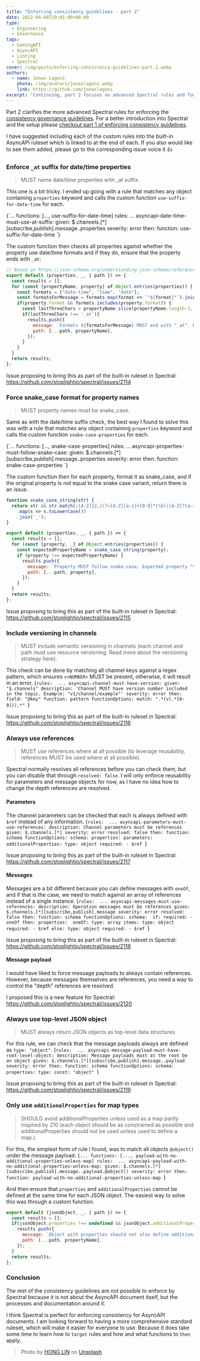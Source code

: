 ```yaml
---
title: "Enforcing consistency guidelines - part 2"
date: 2022-04-08T19:01:00+00:00
type: 
  - Engineering
  - Governance
tags:
  - GamingAPI
  - AsyncAPI
  - Linting
  - Spectral
cover: /img/posts/enforcing-consistency-guidelines-part-2.webp
authors:
  - name: Jonas Lagoni
    photo: /img/avatars/jonaslagoni.webp
    link: https://github.com/jonaslagoni
excerpt: "Continuing, part 2 focuses on advanced Spectral rules and functions to enforce the GamingAPI consistency guidelines."
---
```


Part 2 clarifies the more advanced Spectral rules for enforcing the [consistency governance guidelines](/posts/getting-started-with-governance#consistency). For a better introduction into Spectral and the setup please [checkout part 1 of enforcing consistency guidelines](/posts/enforcing-consistency-guidelines-part-1).

I have suggested including each of the custom rules into the built-in AsyncAPI ruleset which is linked to at the end of each. If you also would like to see them added, please go to the corresponding issue voice it :+1:


### Enforce `_at` suffix for date/time properties
> MUST name date/time properties with _at suffix.

This one is a bit tricky. I ended up going with a rule that matches any object containing `properties` keyword and calls the custom function `use-suffix-for-date-time` for each.

<CodeBlock language="yaml">
{`...
functions: [..., use-suffix-for-date-time]
rules: 
  ...
  asyncapi-date-time-must-use-at-suffix:
    given: $.channels.[*][subscribe,publish].message..properties
    severity: error
    then:
      function: use-suffix-for-date-time
`}</CodeBlock>

The custom function then checks all properties against whether the property use date/time formats and if they do, ensure that the property ends with `_at`:

```js
// Based on https://json-schema.org/understanding-json-schema/reference/string.html#dates-and-times
export default (properties, _, { path }) => {
  const results = [];
  for (const [propertyName, property] of Object.entries(properties)) {
    const formats = ["date-time", "time", "date"];
    const formatsForMessage = formats.map(format => `"${format}"`).join(',');
    if(property.format && formats.includes(property.format)) {
      const lastThreeChars = propertyName.slice(propertyName.length-3, propertyName.length);
      if(lastThreeChars !== '_at'){
        results.push({
          message: `Formats ${formatsForMessage} MUST end with "_at". Expected property "${propertyName}" to be called "${propertyName}_at"`,
          path: [...path, propertyName],
        });
      }
    }
  }
  return results;
};
```

Issue proposing to bring this as part of the built-in ruleset in Spectral: https://github.com/stoplightio/spectral/issues/2114

### Force snake_case format for property names
> MUST property names must be snake_case.


Same as with the date/time suffix check, the best way I found to solve this was with a rule that matches any object containing `properties` keyword and calls the custom function `snake-case-properties` for each.

<CodeBlock language="yaml">
{`...
functions: [..., snake-case-properties]
rules: 
  ...
  asyncapi-properties-must-follow-snake-case:
    given: $.channels.[*][subscribe,publish].message..properties
    severity: error
    then:
      function: snake-case-properties
`}</CodeBlock>

The custom function then for each property, format it as snake_case, and if the original property is not equal to the snake case variant, return there is an issue.

```js
function snake_case_string(str) {
  return str && str.match(/[A-Z]{2,}(?=[A-Z][a-z]+[0-9]*|\b)|[A-Z]?[a-z]+[0-9]*|[A-Z]|[0-9]+/g)
    .map(s => s.toLowerCase())
    .join('_');
}

export default (properties, _, { path }) => {
  const results = [];
  for (const [property, _] of Object.entries(properties)) {
    const expectedPropertyName = snake_case_string(property);
    if (property !== expectedPropertyName) {
      results.push({
        message: `Property MUST follow snake-case. Expected property "${property}" to be called "${expectedPropertyName}"`,
        path: [...path, property],
      });
    }
  }
  return results;
};
```

Issue proposing to bring this as part of the built-in ruleset in Spectral: https://github.com/stoplightio/spectral/issues/2115

### Include versioning in channels
> MUST include semantic versioning in channels (each channel and path must use resource versioning. Read more about the versioning strategy here).


This check can be done by matching all channel keys against a regex pattern, which ensures `v<NUMBER>` MUST be present, otherwise, it will result in an error.
<CodeBlock language="yaml">
{`rules: 
  ...
  asyncapi-channel-must-have-version:
    given: "$.channels"
    description: 'Channel MUST have version number included in the topic. Example: "v1/channel/example"'
    severity: error
    then:
      field: "@key"
      function: pattern
      functionOptions:
        match: ".*(v(.*[0-9])).*"
`}</CodeBlock>

Issue proposing to bring this as part of the built-in ruleset in Spectral: https://github.com/stoplightio/spectral/issues/2116

### Always use references
> MUST use references where at all possible (to leverage reusability, references MUST be used where at all possible).

Spectral normally resolves all references before you can check them, but you can disable that through `resolved: false`. I will only enforce reusability for parameters and message objects for now, as I have no idea how to change the depth references are resolved. 

#### Parameters
The channel parameters can be checked that each is always defined with `$ref` instead of any information.
<CodeBlock language="yaml">
{`rules: 
  ...
  asyncapi-parameters-must-use-references:
    description: Channel parameters must be references
    given: $.channels.[*]
    severity: error
    resolved: false
    then:
      function: schema
      functionOptions:
        schema:
          properties:
            parameters:
              additionalProperties:
                type: object
                required:
                  - $ref
`}</CodeBlock>

Issue proposing to bring this as part of the built-in ruleset in Spectral: https://github.com/stoplightio/spectral/issues/2117

#### Messages
Messages are a bit different because you can define messages with `oneOf`, and if that is the case, we need to match against an array of references instead of a single instance.
<CodeBlock language="yaml">
{`rules: 
  ...
  asyncapi-messages-must-use-references:
    description: Operation messages must be references
    given: $.channels.[*][subscribe,publish].message
    severity: error
    resolved: false
    then:
      function: schema
      functionOptions:
        schema: 
          if:
            required:
              - oneOf
          then:
            properties: 
              oneOf:
                type: array
                items:
                  type: object
                  required:
                    - $ref
          else:
            type: object
            required:
              - $ref
`}</CodeBlock>

Issue proposing to bring this as part of the built-in ruleset in Spectral: https://github.com/stoplightio/spectral/issues/2118

#### Message payload
I would have liked to force message payloads to always contain references. However, because messages themselves are references, you need a way to control the "depth" references are resolved. 

I proposed this is a new feature for Spectral: https://github.com/stoplightio/spectral/issues/2120

### Always use top-level JSON object
> MUST always return JSON objects as top-level data structures

For this rule, we can check that the message payloads always are defined as `type: "object"`.
<CodeBlock language="yaml">
{`rules: 
  ...
  asyncapi-message-payload-must-have-root-level-object:
    description: Message payloads must at the root be an object
    given: $.channels.[*][subscribe,publish].message..payload
    severity: error
    then:
      function: schema
      functionOptions:
        schema:
          properties:
            type:
              const: "object"
`}</CodeBlock>

Issue proposing to bring this as part of the built-in ruleset in Spectral: https://github.com/stoplightio/spectral/issues/2119

### Only use `additionalProperties` for map types
> SHOULD avoid additionalProperties unless used as a map partly inspired by 210 (each object should be as constrained as possible and additionalProperties should not be used unless used to define a map.).

For this, the simplest form of rule I found, was to match all objects `@object()` under the message payload.
<CodeBlock language="yaml">
{`...
functions: [..., payload-with-no-additional-properties-unless-map]
rules: 
  ...
  asyncapi-payload-with-no-additional-properties-unless-map:
    given: $.channels.[*][subscribe,publish].message..payload.@object()
    severity: error
    then:
      function: payload-with-no-additional-properties-unless-map
`}</CodeBlock>

And then ensure that `properties` and `additionalProperties` cannot be defined at the same time for each JSON object. The easiest way to solve this was through a custom function.

```js
export default (jsonObject, _, { path }) => {
  const results = [];
  if(jsonObject.properties !== undefined && jsonObject.additionalProperties !== false) {
    results.push({
      message: `Object with properties should not also define additionalProperties`,
      path: [...path, propertyName],
    });
  }
  return results;
};
```

### Conclusion

The rest of the consistency guidelines are not possible to enforce by Spectral because it is not about the AsyncAPI document itself, but the processes and documentation around it.

I think Spectral is perfect for enforcing consistency for AsyncAPI documents. I am looking forward to having a more comprehensive standard ruleset, which will make it easier for everyone to use. Because it does take some time to learn how to `target` rules and how and what functions to `then` apply. 

> Photo by <a href="https://unsplash.com/@lh1me?utm_source=unsplash&utm_medium=referral&utm_content=creditCopyText">HONG LIN</a> on <a href="https://unsplash.com/s/photos/lego-building?utm_source=unsplash&utm_medium=referral&utm_content=creditCopyText">Unsplash</a>
  
